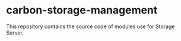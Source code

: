 # carbon-storage-management
This repository contains the source code of modules use for Storage Server.
